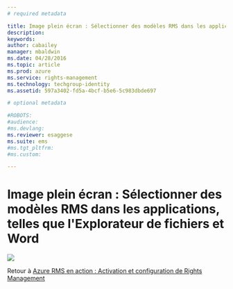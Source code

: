 ```yaml
---
# required metadata

title: Image plein écran : Sélectionner des modèles RMS dans les applications, comme l’Explorateur de fichiers et Word | Azure RMS
description:
keywords:
author: cabailey
manager: mbaldwin
ms.date: 04/28/2016
ms.topic: article
ms.prod: azure
ms.service: rights-management
ms.technology: techgroup-identity
ms.assetid: 597a3402-fd5a-4bcf-b5e6-5c983dbde697

# optional metadata

#ROBOTS:
#audience:
#ms.devlang:
ms.reviewer: esaggese
ms.suite: ems
#ms.tgt_pltfrm:
#ms.custom:

---
```


# Image plein écran : Sélectionner des modèles RMS dans les applications, telles que l'Explorateur de fichiers et Word
![](./media/AzRMS_TemplatesPortal_ExplorerWord.png)

Retour à [Azure RMS en action : Activation et configuration de Rights Management](http://technet.microsoft.com/library/jj585026.aspx)



<!--HONumber=Apr16_HO3-->


